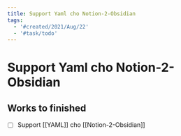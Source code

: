 ```yaml
---
title: Support Yaml cho Notion-2-Obsidian
tags:
  - '#created/2021/Aug/22'
  - '#task/todo'
---
```

# Support Yaml cho Notion-2-Obsidian


## Works to finished
- [ ] Support [[YAML]] cho [[Notion-2-Obsidian]]

